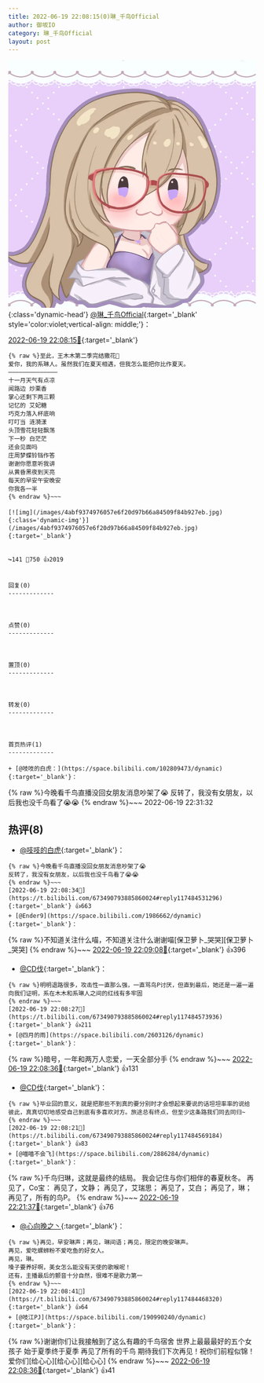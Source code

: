 ```yaml
---
title: 2022-06-19 22:08:15(0)琳_千鸟Official
author: 御坂IO
category: 琳_千鸟Official
layout: post
---
```


![img](/images/c0a88f85ebd0d056f37b114e0748e69556c8b488.jpg){:class='dynamic-head'}
[@琳_千鸟Official](https://space.bilibili.com/1620923329/dynamic){:target='_blank' style='color:violet;vertical-align: middle;'}：

[2022-06-19 22:08:15🔗](https://t.bilibili.com/673490793885860024){:target='_blank'}

~~~
{% raw %}至此，王木木第二季完结撒花🎉
爱你，我的系琳人。虽然我们在夏天相遇，但我怎么能把你比作夏天。
——————————————
十一月天气有点凉
闻路边 炒栗香
掌心还剩下两三颗
记忆的 艾妃糖 
巧克力落入杯底响
叮叮当 涟漪漾
头顶雪花轻轻飘荡
下一秒 白茫茫
还会见面吗
庄周梦蝶铃铛作答
谢谢你愿意听我讲
从黄昏黑夜到天亮
每天的早安午安晚安
你我各一半
{% endraw %}~~~

[![img](/images/4abf9374976057e6f20d97b66a84509f84b927eb.jpg){:class='dynamic-img'}](/images/4abf9374976057e6f20d97b66a84509f84b927eb.jpg){:target='_blank'}


↪️141 💬750 👍2019


回复(0)
-------------



点赞(0)
-------------



置顶(0)
-------------



转发(0)
-------------



首页热评(1)
-------------

+ [@吱吱的白虎：](https://space.bilibili.com/102809473/dynamic){:target='_blank'}：
~~~
{% raw %}今晚看千鸟直播没回女朋友消息吵架了😭
反转了，我没有女朋友，以后我也没千鸟看了😭😭
{% endraw %}~~~
2022-06-19 22:31:32


热评(8)
-------------

+ [@吱吱的白虎](https://space.bilibili.com/102809473/dynamic){:target='_blank'}：
~~~
{% raw %}今晚看千鸟直播没回女朋友消息吵架了😭
反转了，我没有女朋友，以后我也没千鸟看了😭😭
{% endraw %}~~~
[2022-06-19 22:08:34🔗](https://t.bilibili.com/673490793885860024#reply117484531296){:target='_blank'} 👍663
+ [@Ender9](https://space.bilibili.com/1986662/dynamic){:target='_blank'}：
~~~
{% raw %}不知道关注什么喵，不知道关注什么谢谢喵[保卫萝卜_哭哭][保卫萝卜_哭哭]
{% endraw %}~~~
[2022-06-19 22:09:08🔗](https://t.bilibili.com/673490793885860024#reply117484556064){:target='_blank'} 👍396
+ [@CD伐](https://space.bilibili.com/470351817/dynamic){:target='_blank'}：
~~~
{% raw %}明明退路很多，攻击性一直那么强，一直骂鸟P讨厌，但直到最后，她还是一遍一遍向我们证明，系在木木和系琳人之间的红线有多牢固
{% endraw %}~~~
[2022-06-19 22:08:27🔗](https://t.bilibili.com/673490793885860024#reply117484573936){:target='_blank'} 👍211
+ [@四月的雨](https://space.bilibili.com/2603126/dynamic){:target='_blank'}：
~~~
{% raw %}暗号，一年和两万人恋爱，一天全部分手
{% endraw %}~~~
[2022-06-19 22:08:36🔗](https://t.bilibili.com/673490793885860024#reply117484580880){:target='_blank'} 👍131
+ [@CD伐](https://space.bilibili.com/470351817/dynamic){:target='_blank'}：
~~~
{% raw %}毕业回的意义，就是把那些不到真的要分别时才会想起来要说的话坦坦率率的说给彼此，真真切切地感受自己到底有多喜欢对方。旅途总有终点，但至少这条路我们同去同归~
{% endraw %}~~~
[2022-06-19 22:08:21🔗](https://t.bilibili.com/673490793885860024#reply117484569184){:target='_blank'} 👍83
+ [@喵喵不会飞](https://space.bilibili.com/2886284/dynamic){:target='_blank'}：
~~~
{% raw %}千鸟归琳，这就是最终的结局。
我会记住与你们相伴的春夏秋冬。
再见了，Co宝：
再见了，文静；
再见了，艾瑞思；
再见了，艾白；
再见了，琳；
再见了，所有的鸟P。
{% endraw %}~~~
[2022-06-19 22:21:37🔗](https://t.bilibili.com/673490793885860024#reply117486486480){:target='_blank'} 👍76
+ [@心向晚之丶](https://space.bilibili.com/95758131/dynamic){:target='_blank'}：
~~~
{% raw %}再见，早安琳声；再见，琳间语；再见，限定的晚安琳声。
再见，爱吃螺蛳粉不爱吃鱼的好女人。
再见，琳。
嗓子要养好啊，美女怎么能没有天使的歌喉呢！
还有，主播最后的颤音十分自然，很难不是歌力第一
{% endraw %}~~~
[2022-06-19 22:08:41🔗](https://t.bilibili.com/673490793885860024#reply117484468320){:target='_blank'} 👍64
+ [@吱江PJ](https://space.bilibili.com/190990240/dynamic){:target='_blank'}：
~~~
{% raw %}谢谢你们让我接触到了这么有趣的千鸟宿舍 世界上最最最好的五个女孩子 始于夏季终于夏季 再见了所有的千鸟 期待我们下次再见！祝你们前程似锦！爱你们[给心心][给心心][给心心]
{% endraw %}~~~
[2022-06-19 22:08:36🔗](https://t.bilibili.com/673490793885860024#reply117484580992){:target='_blank'} 👍41


